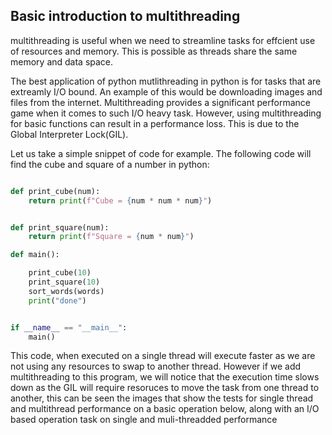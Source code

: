 ## Basic introduction to multithreading 

multithreading is useful when we need to streamline tasks for effcient use of resources and memory. This is possible as threads share the same memory and data space. 

The best application of python mutlithreading in python is for tasks that are extreamly I/O bound. An example of this would be downloading images and files from the internet. Multithreading provides a significant performance game when it comes to such I/O heavy task. However, using multithreading for basic functions can result in a performance loss. This is due to the Global Interpreter Lock(GIL). 

Let us take a simple snippet of code for example. The following code will find the cube and square of a number in python: 

```python 

def print_cube(num):
    return print(f"Cube = {num * num * num}")


def print_square(num):
    return print(f"Square = {num * num}")

def main():

    print_cube(10)
    print_square(10)
    sort_words(words)
    print("done")


if __name__ == "__main__":
    main()
```

This code, when executed on a single thread will execute faster as we are not using any resources to swap to another thread. However if we add multithreading to this program, we will notice that the execution time slows down as the  GIL will require resoruces to move the task from one thread to another, this can be seen the images that show the tests for single thread and multithread performance on a basic operation below, along with an I/O based operation task on single and muli-threadded performance


<!-- insert images of the performance comparison here: -->

